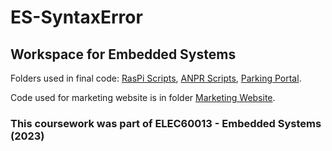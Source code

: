 # ES-SyntaxError
## Workspace for Embedded Systems

Folders used in final code: [RasPi Scripts](RasPi%20Scripts), [ANPR Scripts](ANPR%20Scripts), [Parking Portal](Parking%20Portal).

Code used for marketing website is in folder [Marketing Website](Marketing%20Website).

### This coursework was part of ELEC60013 - Embedded Systems (2023)
